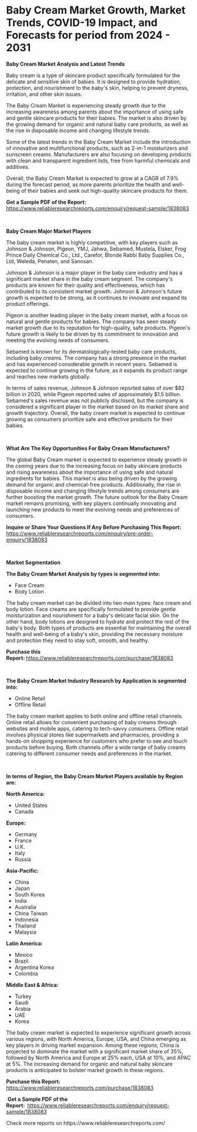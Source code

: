 <p><h1>Baby Cream Market Growth, Market Trends, COVID-19 Impact, and Forecasts for period from 2024 - 2031</h1></p><p><strong>Baby Cream Market Analysis and Latest Trends</strong></p>
<p><p>Baby cream is a type of skincare product specifically formulated for the delicate and sensitive skin of babies. It is designed to provide hydration, protection, and nourishment to the baby's skin, helping to prevent dryness, irritation, and other skin issues.</p><p>The Baby Cream Market is experiencing steady growth due to the increasing awareness among parents about the importance of using safe and gentle skincare products for their babies. The market is also driven by the growing demand for organic and natural baby care products, as well as the rise in disposable income and changing lifestyle trends.</p><p>Some of the latest trends in the Baby Cream Market include the introduction of innovative and multifunctional products, such as 2-in-1 moisturizers and sunscreen creams. Manufacturers are also focusing on developing products with clean and transparent ingredient lists, free from harmful chemicals and additives.</p><p>Overall, the Baby Cream Market is expected to grow at a CAGR of 7.9% during the forecast period, as more parents prioritize the health and well-being of their babies and seek out high-quality skincare products for them.</p></p>
<p><strong>Get a Sample PDF of the Report:&nbsp;</strong> <a href="https://www.reliableresearchreports.com/enquiry/request-sample/1838083">https://www.reliableresearchreports.com/enquiry/request-sample/1838083</a></p>
<p>&nbsp;</p>
<p><strong>Baby Cream Major Market Players</strong></p>
<p><p>The baby cream market is highly competitive, with key players such as Johnson & Johnson, Pigeon, YMJ, Jahwa, Sebamed, Mustela, Elsker, Frog Prince Daily Chemical Co., Ltd., Carefor, Blonde Rabbi Baby Supplies Co., Ltd, Weleda, Penaten, and Sanosan.</p><p>Johnson & Johnson is a major player in the baby care industry and has a significant market share in the baby cream segment. The company's products are known for their quality and effectiveness, which has contributed to its consistent market growth. Johnson & Johnson's future growth is expected to be strong, as it continues to innovate and expand its product offerings.</p><p>Pigeon is another leading player in the baby cream market, with a focus on natural and gentle products for babies. The company has seen steady market growth due to its reputation for high-quality, safe products. Pigeon's future growth is likely to be driven by its commitment to innovation and meeting the evolving needs of consumers.</p><p>Sebamed is known for its dermatologically-tested baby care products, including baby creams. The company has a strong presence in the market and has experienced considerable growth in recent years. Sebamed is expected to continue growing in the future, as it expands its product range and reaches new markets globally.</p><p>In terms of sales revenue, Johnson & Johnson reported sales of over $82 billion in 2020, while Pigeon reported sales of approximately $1.5 billion. Sebamed's sales revenue was not publicly disclosed, but the company is considered a significant player in the market based on its market share and growth trajectory. Overall, the baby cream market is expected to continue growing as consumers prioritize safe and effective products for their babies.</p></p>
<p>&nbsp;</p>
<p><strong>What Are The Key Opportunities For Baby Cream Manufacturers?</strong></p>
<p><p>The global Baby Cream market is expected to experience steady growth in the coming years due to the increasing focus on baby skincare products and rising awareness about the importance of using safe and natural ingredients for babies. This market is also being driven by the growing demand for organic and chemical-free products. Additionally, the rise in disposable income and changing lifestyle trends among consumers are further boosting the market growth. The future outlook for the Baby Cream market remains promising, with key players continually innovating and launching new products to meet the evolving needs and preferences of consumers.</p></p>
<p><strong>Inquire or Share Your Questions If Any Before Purchasing This Report:</strong> <a href="https://www.reliableresearchreports.com/enquiry/pre-order-enquiry/1838083">https://www.reliableresearchreports.com/enquiry/pre-order-enquiry/1838083</a></p>
<p>&nbsp;</p>
<p><strong>Market Segmentation</strong></p>
<p><strong>The Baby Cream Market Analysis by types is segmented into:</strong></p>
<p><ul><li>Face Cream</li><li>Body Lotion</li></ul></p>
<p><p>The baby cream market can be divided into two main types: face cream and body lotion. Face creams are specifically formulated to provide gentle moisturization and nourishment for a baby's delicate facial skin. On the other hand, body lotions are designed to hydrate and protect the rest of the baby's body. Both types of products are essential for maintaining the overall health and well-being of a baby's skin, providing the necessary moisture and protection they need to stay soft, smooth, and healthy.</p></p>
<p><strong>Purchase this Report:&nbsp;</strong><a href="https://www.reliableresearchreports.com/purchase/1838083">https://www.reliableresearchreports.com/purchase/1838083</a></p>
<p>&nbsp;</p>
<p><strong>The Baby Cream Market Industry Research by Application is segmented into:</strong></p>
<p><ul><li>Online Retail</li><li>Offline Retail</li></ul></p>
<p><p>The baby cream market applies to both online and offline retail channels. Online retail allows for convenient purchasing of baby creams through websites and mobile apps, catering to tech-savvy consumers. Offline retail involves physical stores like supermarkets and pharmacies, providing a hands-on shopping experience for customers who prefer to see and touch products before buying. Both channels offer a wide range of baby creams catering to different consumer needs and preferences in the market.</p></p>
<p>&nbsp;</p>
<p><strong>In terms of Region, the Baby Cream Market Players available by Region are:</strong></p>
<p>
    <p> <strong> North America: </strong>
        <ul>
            <li>United States</li>
            <li>Canada</li>
        </ul>
        </p> 
    <p> <strong> Europe: </strong>
        <ul>
            <li>Germany</li>
            <li>France</li>
            <li>U.K.</li>
            <li>Italy</li>
            <li>Russia</li>
        </ul>
        </p> 
    <p> <strong> Asia-Pacific: </strong>
        <ul>
            <li>China</li>
            <li>Japan</li>
            <li>South Korea</li>
            <li>India</li>
            <li>Australia</li>
            <li>China Taiwan</li>
            <li>Indonesia</li>
            <li>Thailand</li>
            <li>Malaysia</li>
        </ul>
        </p> 
    <p> <strong> Latin America: </strong>
        <ul>
            <li>Mexico</li>
            <li>Brazil</li>
            <li>Argentina Korea</li>
            <li>Colombia</li>
        </ul>
        </p> 
    <p> <strong> Middle East & Africa: </strong>
        <ul>
            <li>Turkey</li>
            <li>Saudi</li>
            <li>Arabia</li>
            <li>UAE</li>
            <li>Korea</li>
        </ul>
    </p>
    </p>
<p><p>The baby cream market is expected to experience significant growth across various regions, with North America, Europe, USA, and China emerging as key players in driving market expansion. Among these regions, China is projected to dominate the market with a significant market share of 35%, followed by North America and Europe at 25% each, USA at 10%, and APAC at 5%. The increasing demand for organic and natural baby skincare products is anticipated to bolster market growth in these regions.</p></p>
<p><strong>Purchase this Report: </strong><a href="https://www.reliableresearchreports.com/purchase/1838083">https://www.reliableresearchreports.com/purchase/1838083</a></p>
<p>&nbsp;<strong>Get a Sample PDF of the Report:&nbsp;&nbsp;</strong><a href="https://www.reliableresearchreports.com/enquiry/request-sample/1838083">https://www.reliableresearchreports.com/enquiry/request-sample/1838083</a></p>
<p><strong></strong></p>
<p>Check more reports on https://www.reliableresearchreports.com/</p>